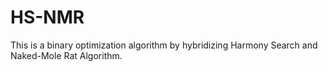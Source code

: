 # HS-NMR

This is a binary optimization algorithm by hybridizing Harmony Search and Naked-Mole Rat Algorithm.
